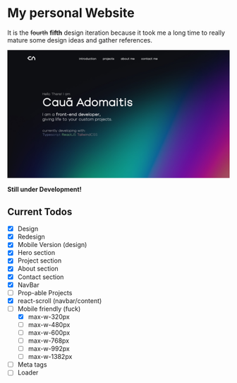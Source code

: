 # My personal Website

It is the ~~fourth~~ **fifth** design iteration because it took me a long time to really mature some design ideas and gather references.

![Image of Hello page in the website.](https://raw.githubusercontent.com/adomaitisc/personal-website-v2/main/public/thumb-for-github.jpg?raw=true "o.o")

**Still under Development!**

## Current Todos

- [x] Design
- [x] Redesign
- [x] Mobile Version (design)
- [x] Hero section
- [x] Project section
- [x] About section
- [x] Contact section
- [x] NavBar
- [ ] Prop-able Projects
- [x] react-scroll (navbar/content)
- [ ] Mobile friendly (fuck)
  - [x] max-w-320px
  - [ ] max-w-480px
  - [ ] max-w-600px
  - [ ] max-w-768px
  - [ ] max-w-992px
  - [ ] max-w-1382px
- [ ] Meta tags
- [ ] Loader
